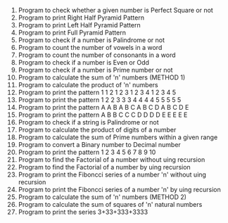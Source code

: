 1) Program to check whether a given number is Perfect Square or not
2) Program to print Right Half Pyramid Pattern
3) Program to print Left Half Pyramid Pattern
4) Program to print Full Pyramid Pattern
5) Program to check if a number is Palindrome or not
6) Program to count the number of vowels in a word
7) Program to count the number of consonants in a word
8) Program to check if a number is Even or Odd
9) Program to check if a number is Prime number or not
10) Program to calculate the sum of 'n' numbers (METHOD 1)
11) Program to calculate the product of 'n' numbers
12) Program to print the pattern
    1
    1 2
    1 2 3
    1 2 3 4
    1 2 3 4 5
13) Program to print the pattern
    1
    2 2
    3 3 3
    4 4 4 4
    5 5 5 5 5
14) Program to print the pattern
    A
    A B
    A B C
    A B C D
    A B C D E
15) Program to print the pattern
    A
    B B
    C C C
    D D D D
    E E E E E 
16)  Program to check if a string is Palindrome or not
17)  Program to calculate the product of digits of a number
18)  Program to calculate the sum of Prime numbers within a given range
19)  Program to convert a Binary number to Decimal number
20)  Program to print the pattern
     1
     2 3
     4 5 6
     7 8 9 10
21) Program to find the Factorial of a number without uing recursion
22) Program to find the Factorial of a number by uing recursion
23) Program to print the Fiboncci series of a number 'n' without uing recursion
24) Program to print the Fiboncci series of a number 'n' by uing recursion
25) Program to calculate the sum of 'n' numbers (METHOD 2)
26) Program to calculate the sum of squares of 'n' natural numbers
27) Program to print the series 3+33+333+3333
